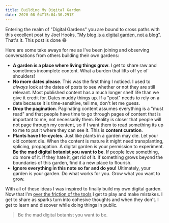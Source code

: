 ```yaml
---
title: Building My Digital Garden
date: 2020-08-04T15:04:30.291Z
---
```


Entering the realm of "Digital Gardens" you are bound to cross paths with this excellent post by Joel Hooks, ["My blog is a digital garden, not a blog"](https://joelhooks.com/digital-garden). That's it. This post is done 😅

Here are some take aways for me as I've been joining and observing conversations from others building their own gardens:

 * **A garden is a place where living things grow**. I get to share raw and sometimes incomplete content. What a burden that lifts off ye ol' shoulders!
 * **No more dates please**. This was the first thing I noticed. I used to _always_ look at the dates of posts to see whether or not they are still relevant. Most published content has a much longer shelf life than we give it credit for. Dates muddy things up. If a "post" needs to rely on a date because it is time-sensitive, tell me, don't let me guess. 
* **Drop the pagination**. Paginating content assumes everything is a "must read" and that people have time to go through pages of content that is important to me, not necessarily them. Reality is closer that people will not page through my content, so if I want them to read something its up to me to put it where they can see it. This is **content curation**.
* **Plants have life-cycles**. Just like plants in a garden may die. Let your old content die. When the content is mature it might need transplanting, splicing, propagation. A digital garden is your permission to experiment. **Be the mad digital botanist you want to be**. If people love something, do more of it. If they hate it, get rid of it. If something grows beyond the boundaries of this garden, find it a new place to flourish.
* **Ignore everything in this note so far and do you!** Ultimately, your garden is your garden. Do what works for you. Grow what you want to grow.

With all of these ideas I was inspired to finally build my own digital garden. Now that I'm [over the friction of the tools](overcoming-the-complexity.md) I get to play and make mistakes. I get to share as sparks turn into cohesive thoughts and when they don't. I get to learn and discover while doing things in public.

> Be the mad digital botanist you want to be.
